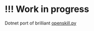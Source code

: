 # !!! Work in progress

Dotnet port of brilliant [openskill.py](https://github.com/OpenDebates/openskill.py)
